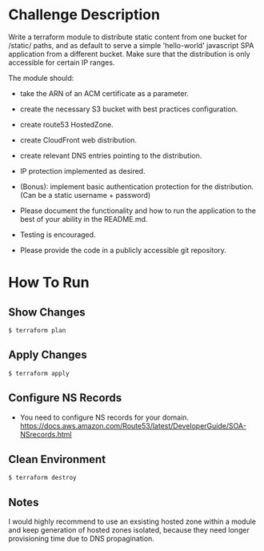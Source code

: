 # Challenge Description

Write a terraform module to distribute static content from one bucket for /static/ paths, and as default to serve a simple 'hello-world' javascript SPA application from a different bucket. Make sure that the distribution is only accessible for certain IP ranges.

The module should:
- take the ARN of an ACM certificate as a parameter.
- create the necessary S3 bucket with best practices configuration.
- create route53 HostedZone.
- create CloudFront web distribution.
- create relevant DNS entries pointing to the distribution.
- IP protection implemented as desired.
- (Bonus): implement basic authentication protection for the distribution. (Can be a static username + password)

- Please document the functionality and how to run the application to the best of your ability in the README.md.
- Testing is encouraged.
- Please provide the code in a publicly accessible git repository.


# How To Run

## Show Changes
`$ terraform plan` 

## Apply Changes
`$ terraform apply`

## Configure NS Records
- You need to configure NS records for your domain. 
https://docs.aws.amazon.com/Route53/latest/DeveloperGuide/SOA-NSrecords.html


## Clean Environment
`$ terraform destroy`

## Notes
I would highly recommend to use an exsisting hosted zone within a module and keep generation of hosted zones isolated, because they need longer provisioning time due to DNS propagination.